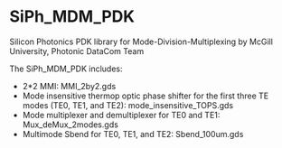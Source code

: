 # SiPh_MDM_PDK
Silicon Photonics PDK library for Mode-Division-Multiplexing by McGill University, Photonic DataCom Team

The SiPh_MDM_PDK includes:
- 2*2 MMI: MMI_2by2.gds
- Mode insensitive thermop optic phase shifter for the first three TE modes (TE0, TE1, and TE2): mode_insensitive_TOPS.gds
- Mode multiplexer and demultiplexer for TE0 and TE1: Mux_deMux_2modes.gds
- Multimode Sbend for TE0, TE1, and TE2: Sbend_100um.gds
